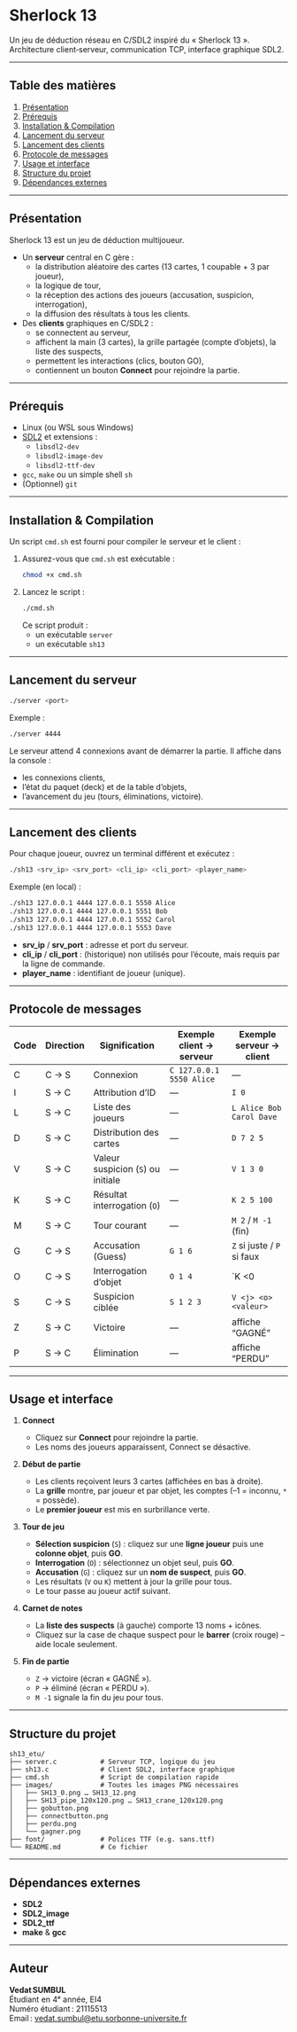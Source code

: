 # Sherlock 13

Un jeu de déduction réseau en C/SDL2 inspiré du « Sherlock 13 ».  
Architecture client‑serveur, communication TCP, interface graphique SDL2.

---

## Table des matières

1. [Présentation](#présentation)  
2. [Prérequis](#prérequis)  
3. [Installation & Compilation](#installation--compilation)  
4. [Lancement du serveur](#lancement-du-serveur)  
5. [Lancement des clients](#lancement-des-clients)  
6. [Protocole de messages](#protocole-de-messages)  
7. [Usage et interface](#usage-et-interface)  
8. [Structure du projet](#structure-du-projet)  
9. [Dépendances externes](#dépendances-externes)  
 

---

## Présentation

Sherlock 13 est un jeu de déduction multijoueur.  
- Un **serveur** central en C gère :  
  - la distribution aléatoire des cartes (13 cartes, 1 coupable + 3 par joueur),  
  - la logique de tour,  
  - la réception des actions des joueurs (accusation, suspicion, interrogation),  
  - la diffusion des résultats à tous les clients.  
- Des **clients** graphiques en C/SDL2 :  
  - se connectent au serveur,  
  - affichent la main (3 cartes), la grille partagée (compte d’objets), la liste des suspects,  
  - permettent les interactions (clics, bouton GO),  
  - contiennent un bouton **Connect** pour rejoindre la partie.

---

## Prérequis

- Linux (ou WSL sous Windows)  
- [SDL2](https://www.libsdl.org/) et extensions :  
  - `libsdl2-dev`  
  - `libsdl2-image-dev`  
  - `libsdl2-ttf-dev`  
- `gcc`, `make` ou un simple shell `sh`  
- (Optionnel) `git`  

---

## Installation & Compilation

Un script `cmd.sh` est fourni pour compiler le serveur et le client :

1. Assurez-vous que `cmd.sh` est exécutable :
   ```bash
   chmod +x cmd.sh
   ```
2. Lancez le script :
   ```bash
   ./cmd.sh
   ```
   Ce script produit :
   - un exécutable `server`
   - un exécutable `sh13`

---

## Lancement du serveur

```bash
./server <port>
```

Exemple :
```bash
./server 4444
```

Le serveur attend 4 connexions avant de démarrer la partie. Il affiche dans la console :
- les connexions clients,
- l’état du paquet (deck) et de la table d’objets,
- l’avancement du jeu (tours, éliminations, victoire).

---

## Lancement des clients

Pour chaque joueur, ouvrez un terminal différent et exécutez :

```bash
./sh13 <srv_ip> <srv_port> <cli_ip> <cli_port> <player_name>
```

Exemple (en local) :
```bash
./sh13 127.0.0.1 4444 127.0.0.1 5550 Alice
./sh13 127.0.0.1 4444 127.0.0.1 5551 Bob
./sh13 127.0.0.1 4444 127.0.0.1 5552 Carol
./sh13 127.0.0.1 4444 127.0.0.1 5553 Dave
```

- **srv_ip** / **srv_port** : adresse et port du serveur.  
- **cli_ip** / **cli_port** : (historique) non utilisés pour l’écoute, mais requis par la ligne de commande.  
- **player_name** : identifiant de joueur (unique).

---

## Protocole de messages

| Code | Direction           | Signification                         | Exemple client → serveur         | Exemple serveur → client    |
|------|---------------------|---------------------------------------|----------------------------------|-----------------------------|
| C    | C → S               | Connexion                            | `C 127.0.0.1 5550 Alice`         | —                           |
| I    | S → C               | Attribution d’ID                     | —                                | `I 0`                       |
| L    | S → C               | Liste des joueurs                    | —                                | `L Alice Bob Carol Dave`    |
| D    | S → C               | Distribution des cartes              | —                                | `D 7 2 5`                   |
| V    | S → C               | Valeur suspicion (`S`) ou initiale   | —                                | `V 1 3 0`                   |
| K    | S → C               | Résultat interrogation (`O`)         | —                                | `K 2 5 100`                 |
| M    | S → C               | Tour courant                         | —                                | `M 2` / `M -1` (fin)        |
| G    | C → S               | Accusation (Guess)                   | `G 1 6`                          | `Z` si juste / `P` si faux  |
| O    | C → S               | Interrogation d’objet                | `O 1 4`                          | `K <j> <o> <0|100>`         |
| S    | C → S               | Suspicion ciblée                     | `S 1 2 3`                        | `V <j> <o> <valeur>`        |
| Z    | S → C               | Victoire                             | —                                | affiche “GAGNÉ”            |
| P    | S → C               | Élimination                          | —                                | affiche “PERDU”            |

---

## Usage et interface

1. **Connect**  
   - Cliquez sur **Connect** pour rejoindre la partie.  
   - Les noms des joueurs apparaissent, Connect se désactive.  

2. **Début de partie**  
   - Les clients reçoivent leurs 3 cartes (affichées en bas à droite).  
   - La **grille** montre, par joueur et par objet, les comptes (–1 = inconnu, `*` = possède).  
   - Le **premier joueur** est mis en surbrillance verte.  

3. **Tour de jeu**  
   - **Sélection suspicion** (`S`) : cliquez sur une **ligne joueur** puis une **colonne objet**, puis **GO**.  
   - **Interrogation** (`O`) : sélectionnez un objet seul, puis **GO**.  
   - **Accusation** (`G`) : cliquez sur un **nom de suspect**, puis **GO**.  
   - Les résultats (`V` ou `K`) mettent à jour la grille pour tous.  
   - Le tour passe au joueur actif suivant.

4. **Carnet de notes**  
   - La **liste des suspects** (à gauche) comporte 13 noms + icônes.  
   - Cliquez sur la case de chaque suspect pour le **barrer** (croix rouge) – aide locale seulement.

5. **Fin de partie**  
   - `Z` → victoire (écran « GAGNÉ »).  
   - `P` → éliminé (écran « PERDU »).  
   - `M -1` signale la fin du jeu pour tous.  

---

## Structure du projet

```
sh13_etu/
├── server.c           # Serveur TCP, logique du jeu
├── sh13.c             # Client SDL2, interface graphique
├── cmd.sh             # Script de compilation rapide
├── images/            # Toutes les images PNG nécessaires
│   ├── SH13_0.png … SH13_12.png
│   ├── SH13_pipe_120x120.png … SH13_crane_120x120.png
│   ├── gobutton.png
│   ├── connectbutton.png
│   ├── perdu.png
│   └── gagner.png
├── font/              # Polices TTF (e.g. sans.ttf)
└── README.md          # Ce fichier
```

---

## Dépendances externes

- **SDL2**  
- **SDL2_image**  
- **SDL2_ttf**  
- **make** & **gcc**  

---

## Auteur

**Vedat SUMBUL**  
Étudiant en 4ᵉ année, EI4  
Numéro étudiant : 21115513  
Email : vedat.sumbul@etu.sorbonne-universite.fr  

